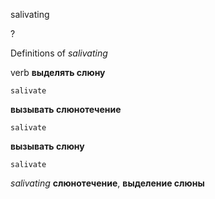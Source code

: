 salivating

?


Definitions of _salivating_

verb
**выделять слюну**

    salivate
**вызывать слюнотечение**

    salivate
**вызывать слюну**

    salivate

_salivating_
**слюнотечение**, **выделение слюны**